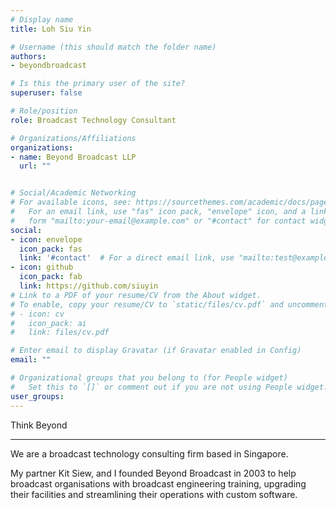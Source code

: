 ```yaml
---
# Display name
title: Loh Siu Yin

# Username (this should match the folder name)
authors:
- beyondbroadcast

# Is this the primary user of the site?
superuser: false

# Role/position
role: Broadcast Technology Consultant

# Organizations/Affiliations
organizations:
- name: Beyond Broadcast LLP
  url: ""


# Social/Academic Networking
# For available icons, see: https://sourcethemes.com/academic/docs/page-builder/#icons
#   For an email link, use "fas" icon pack, "envelope" icon, and a link in the
#   form "mailto:your-email@example.com" or "#contact" for contact widget.
social:
- icon: envelope
  icon_pack: fas
  link: '#contact'  # For a direct email link, use "mailto:test@example.org".
- icon: github
  icon_pack: fab
  link: https://github.com/siuyin
# Link to a PDF of your resume/CV from the About widget.
# To enable, copy your resume/CV to `static/files/cv.pdf` and uncomment the lines below.
# - icon: cv
#   icon_pack: ai
#   link: files/cv.pdf

# Enter email to display Gravatar (if Gravatar enabled in Config)
email: ""

# Organizational groups that you belong to (for People widget)
#   Set this to `[]` or comment out if you are not using People widget.
user_groups:
---
```

Think Beyond

----

We are a broadcast technology consulting firm based in Singapore.

My partner Kit Siew, and I founded Beyond Broadcast in 2003 to help broadcast organisations
with broadcast engineering training, upgrading their facilities and streamlining their operations
with custom software.


